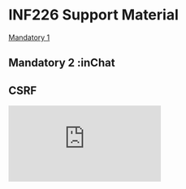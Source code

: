 # INF226 Support Material

[Mandatory 1](mandatory1.md)

## Mandatory 2 :inChat

## CSRF

![CWE 352](https://cwe.mitre.org/data/definitions/352.html)
